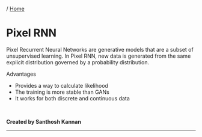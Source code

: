 / [Home](index.md)

# Pixel RNN

Pixel Recurrent Neural Networks are generative models that are a subset of unsupervised learning. In Pixel RNN, new data is generated from the same explicit distribution governed by a probability distribution.

Advantages

- Provides a way to calculate likelihood
- The training is more stable than GANs
- It works for both discrete and continuous data

<br>

**Created by Santhosh Kannan**

---

<br>
